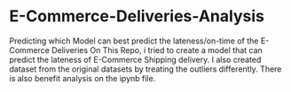 # E-Commerce-Deliveries-Analysis
Predicting which Model can best predict the lateness/on-time of the E-Commerce Deliveries
On This Repo, i tried to create a model that can predict the lateness of E-Commerce Shipping delivery.
I also created dataset from the original datasets by treating the outliers differently.
There is also benefit analysis on the ipynb file.

